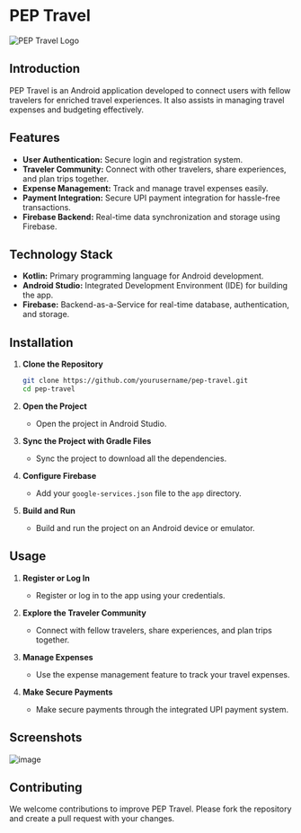 # PEP Travel

![PEP Travel Logo](https://github.com/theshreyashguy/pep-travel/assets/122010047/32414c6b-305d-49bc-8180-aa37d64314c1)


## Introduction

PEP Travel is an Android application developed to connect users with fellow travelers for enriched travel experiences. It also assists in managing travel expenses and budgeting effectively.

## Features

- **User Authentication:** Secure login and registration system.
- **Traveler Community:** Connect with other travelers, share experiences, and plan trips together.
- **Expense Management:** Track and manage travel expenses easily.
- **Payment Integration:** Secure UPI payment integration for hassle-free transactions.
- **Firebase Backend:** Real-time data synchronization and storage using Firebase.

## Technology Stack

- **Kotlin:** Primary programming language for Android development.
- **Android Studio:** Integrated Development Environment (IDE) for building the app.
- **Firebase:** Backend-as-a-Service for real-time database, authentication, and storage.

## Installation

1. **Clone the Repository**
    ```bash
    git clone https://github.com/yourusername/pep-travel.git
    cd pep-travel
    ```

2. **Open the Project**
    - Open the project in Android Studio.

3. **Sync the Project with Gradle Files**
    - Sync the project to download all the dependencies.

4. **Configure Firebase**
    - Add your `google-services.json` file to the `app` directory.

5. **Build and Run**
    - Build and run the project on an Android device or emulator.

## Usage

1. **Register or Log In**
    - Register or log in to the app using your credentials.

2. **Explore the Traveler Community**
    - Connect with fellow travelers, share experiences, and plan trips together.

3. **Manage Expenses**
    - Use the expense management feature to track your travel expenses.

4. **Make Secure Payments**
    - Make secure payments through the integrated UPI payment system.

## Screenshots

 ![image](https://github.com/theshreyashguy/pep-travel/assets/122010047/e974bcf0-3813-4c31-8df6-c1b4629750d1)
  

## Contributing

We welcome contributions to improve PEP Travel. Please fork the repository and create a pull request with your changes.

